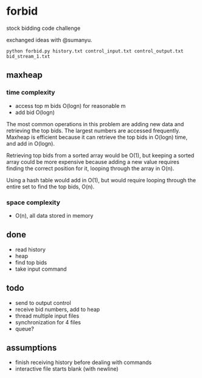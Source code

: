 forbid
======

stock bidding code challenge

exchanged ideas with @sumanyu.

`python forbid.py history.txt control_input.txt control_output.txt bid_stream_1.txt`

## maxheap
### time complexity
- access top m bids O(logn) for reasonable m
- add bid O(logn)

The most common operations in this problem are adding new data and retrieving the top bids. The largest numbers are accessed frequently. Maxheap is efficient because it can retrieve the top bids in O(logn) time, and add in O(logn).

Retrieving top bids from a sorted array would be O(1), but keeping a sorted array could be more expensive because adding a new value requires finding the correct position for it, looping through the array in O(n). 

Using a hash table would add in O(1), but would require looping through the entire set to find the top bids, O(n).

### space complexity
- O(n), all data stored in memory

## done
- read history
- heap
- find top bids
- take input command

## todo
- send to output control
- receive bid numbers, add to heap
- thread multiple input files
- synchronization for 4 files
- queue?

## assumptions
- finish receiving history before dealing with commands 
- interactive file starts blank (with newline)
